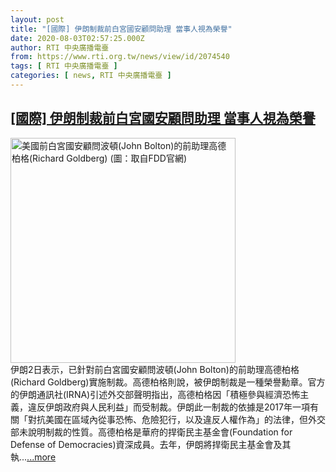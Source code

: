 ```yaml
---
layout: post
title: "[國際] 伊朗制裁前白宮國安顧問助理 當事人視為榮譽"
date: 2020-08-03T02:57:25.000Z
author: RTI 中央廣播電臺
from: https://www.rti.org.tw/news/view/id/2074540
tags: [ RTI 中央廣播電臺 ]
categories: [ news, RTI 中央廣播電臺 ]
---
```

<!--1596423445000-->
[[國際] 伊朗制裁前白宮國安顧問助理 當事人視為榮譽](https://www.rti.org.tw/news/view/id/2074540)
------

<div>
<img src="https://static.rti.org.tw/assets/thumbnails/2020/08/03/2398920e159c7bcd33c2dfabcf5bffe5.jpg" width="360" alt="美國前白宮國安顧問波頓(John Bolton)的前助理高德柏格(Richard Goldberg) (圖：取自FDD官網)" title="美國前白宮國安顧問波頓(John Bolton)的前助理高德柏格(Richard Goldberg) (圖：取自FDD官網)"><br>伊朗2日表示，已針對前白宮國安顧問波頓(John Bolton)的前助理高德柏格(Richard Goldberg)實施制裁。高德柏格則說，被伊朗制裁是一種榮譽勳章。官方的伊朗通訊社(IRNA)引述外交部聲明指出，高德柏格因「積極參與經濟恐怖主義，違反伊朗政府與人民利益」而受制裁。伊朗此一制裁的依據是2017年一項有關「對抗美國在區域內從事恐怖、危險犯行，以及違反人權作為」的法律，但外交部未說明制裁的性質。高德柏格是華府的捍衛民主基金會(Foundation for Defense of Democracies)資深成員。去年，伊朗將捍衛民主基金會及其執...<a target="_blank" href="https://www.rti.org.tw/news/view/id/2074540">...more</a>
</div>
